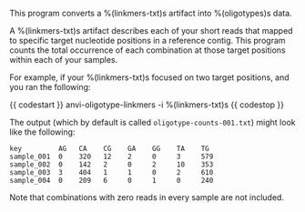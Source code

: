 This program converts a %(linkmers-txt)s artifact into %(oligotypes)s data.

A %(linkmers-txt)s artifact describes each of your short reads that mapped to specific target nucleotide positions in a reference contig. This program counts the total occurrence of each combination at those target positions within each of your samples.

For example, if your %(linkmers-txt)s focused on two target positions, and you ran the following:

{{ codestart }}
anvi-oligotype-linkmers -i %(linkmers-txt)s 
{{ codestop }}

The output (which by default is called `oligotype-counts-001.txt`) might look like the following:

    key         AG   CA    CG    GA    GG    TA    TG   
    sample_001  0    320   12    2     0     3     579    
    sample_002  0    142   2     0     2     10    353  
    sample_003  3    404   1     1     0     2     610   
    sample_004  0    209   6     0     1     0     240

Note that combinations with zero reads in every sample are not included. 
